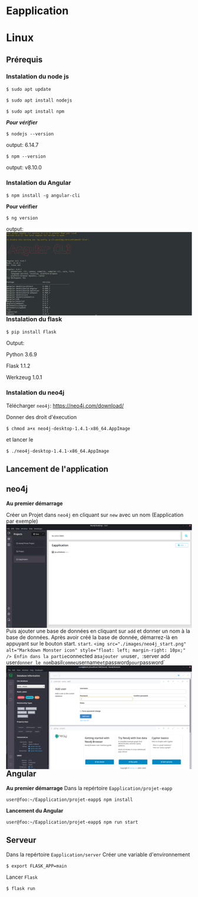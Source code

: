 # Eapplication

# Linux

## Prérequis

### **Instalation du node js**

```console
$ sudo apt update
```

```console
$ sudo apt install nodejs
```

```console
$ sudo apt install npm
```

**_Pour vérifier_**

```console
$ nodejs --version
```

output: 6.14.7

```console
$ npm --version
```

output: v8.10.0

### **Instalation du Angular**

```console
$ npm install -g angular-cli
```

**Pour vérifier**

```console
$ ng version
```

output:
<img src="./images/angular_version.png"
     alt="Markdown Monster icon"
     style="float: left; margin-right: 10px;" />

### **Instalation du flask**

```console
$ pip install Flask
```

Output:

Python 3.6.9

Flask 1.1.2

Werkzeug 1.0.1

### **Instalation du neo4j**

Télécharger `neo4j`: <a href="https://neo4j.com/download/">https://neo4j.com/download/</a>

Donner des droit d'éxecution

```console
$ chmod a+x neo4j-desktop-1.4.1-x86_64.AppImage
```

et lancer le

```console
$ ./neo4j-desktop-1.4.1-x86_64.AppImage
```

## Lancement de l'application

## neo4j

**Au premier démarrage**

Créer un Projet dans `neo4j` en cliquant sur `new` avec un nom (Eapplication par exemple)
<img src="./images/neo4j_creation_bdd.png"
     alt="Markdown Monster icon"
     style="float: left; margin-right: 10px;" />

Puis ajouter une base de données en cliquant sur `add` et donner un nom à la base de données. 
Après avoir créé la base de donnée, démarrez-là en appuyant sur le bouton start. `start`.
`
<img src="./images/neo4j_start.png"
     alt="Markdown Monster icon"
     style="float: left; margin-right: 10px;" />
Enfin dans la partie `connected as` ajouter un `user`, `:server add user` donner le nom `basil` comme `username` et `password` pour `password`
<img src="./images/neo4j_user.png"
     alt="Markdown Monster icon"
     style="float: left; margin-right: 10px;" />

## Angular

**Au premier démarrage**
Dans la repértoire `Eapplication/projet-eapp`

```console
user@foo:~/Eapplication/projet-eapp$ npm install
```

**Lancement du Angular**

```console
user@foo:~/Eapplication/projet-eapp$ npm run start
```

## Serveur

Dans la repértoire `Eapplication/server`
Créer une variable d'environnement

```console
$ export FLASK_APP=main
```

Lancer `Flask`

```console
$ flask run
```
